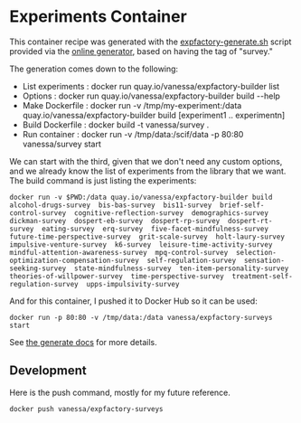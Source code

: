 # Experiments Container

This container recipe was generated with the [expfactory-generate.sh](expfactory-generate.sh) script provided via the [online generator](https://expfactory.github.io/experiments/r/survey/#), based on having the tag of "survey."

The generation comes down to the following:

- List experiments : docker run quay.io/vanessa/expfactory-builder list
- Options          : docker run quay.io/vanessa/expfactory-builder build --help
- Make Dockerfile  : docker run -v /tmp/my-experiment:/data quay.io/vanessa/expfactory-builder build [experiment1 .. experimentn]
- Build Dockerfile : docker build -t vanessa/survey .
- Run container    : docker run -v /tmp/data:/scif/data -p 80:80 vanessa/survey start

We can start with the third, given that we don't need any custom options, and we already know the list of experiments from the library that we want. The build command is just listing the experiments:

```
docker run -v $PWD:/data quay.io/vanessa/expfactory-builder build  alcohol-drugs-survey  bis-bas-survey  bis11-survey  brief-self-control-survey  cognitive-reflection-survey  demographics-survey  dickman-survey  dospert-eb-survey  dospert-rp-survey  dospert-rt-survey  eating-survey  erq-survey  five-facet-mindfulness-survey  future-time-perspective-survey  grit-scale-survey  holt-laury-survey  impulsive-venture-survey  k6-survey  leisure-time-activity-survey  mindful-attention-awareness-survey  mpq-control-survey  selection-optimization-compensation-survey  self-regulation-survey  sensation-seeking-survey  state-mindfulness-survey  ten-item-personality-survey  theories-of-willpower-survey  time-perspective-survey  treatment-self-regulation-survey  upps-impulsivity-survey 
```

And for this container, I pushed it to Docker Hub so it can be used:

```
docker run -p 80:80 -v /tmp/data:/data vanessa/expfactory-surveys start
```


See [the generate docs](https://expfactory.github.io/expfactory/generate.html) for more details.

## Development
Here is the push command, mostly for my future reference.

```
docker push vanessa/expfactory-surveys
```

